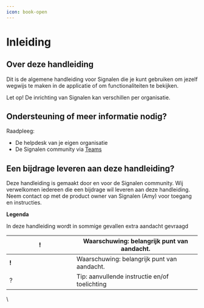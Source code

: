 ```yaml
---
icon: book-open
---
```


# Inleiding

## **Over deze handleiding**

Dit is de algemene handleiding voor Signalen die je kunt gebruiken om jezelf wegwijs te maken in de applicatie of om functionaliteiten te bekijken.

Let op! De inrichting van Signalen kan verschillen per organisatie.

## **Ondersteuning of meer informatie nodig?**

Raadpleeg:

* De helpdesk van je eigen organisatie
* De Signalen community via [Teams](https://teams.microsoft.com/l/channel/19%3a9cd27746aade44f295e71dffab8b21fa%40thread.skype/Algemeen?groupId=ff7bed6c-315b-4c6f-bc81-2ee2e8d4d868\&tenantId=6ef029ab-3fd7-4d98-9b0e-d1f5fedea6d1)

## **Een bijdrage leveren aan deze handleiding?**

Deze handleiding is gemaakt door en voor de Signalen community. Wij verwelkomen iedereen die een bijdrage wil leveren aan deze handleiding. Neem contact op met de product owner van Signalen (Amy) voor toegang en instructies.&#x20;

**Legenda**

In deze handleiding wordt in sommige gevallen extra aandacht gevraagd

<table data-header-hidden><thead><tr><th width="161"> !</th><th>Waarschuwing: belangrijk punt van aandacht.</th></tr></thead><tbody><tr><td> <strong>!</strong></td><td>Waarschuwing: belangrijk punt van aandacht.</td></tr><tr><td> ?</td><td>Tip: aanvullende instructie en/of toelichting</td></tr></tbody></table>

\
